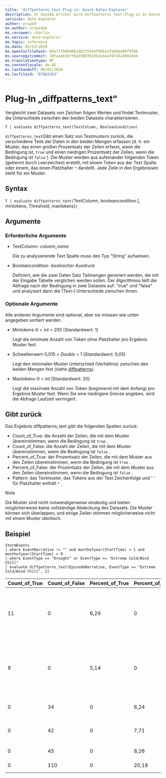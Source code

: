 ```yaml
---
title: 'diffpatterns_text-Plug-in: Azure Daten-Explorer'
description: In diesem Artikel wird diffpatterns_text-Plug-in in Azure Daten-Explorer beschrieben.
services: data-explorer
author: orspod
ms.author: orspodek
ms.reviewer: rkarlin
ms.service: data-explorer
ms.topic: reference
ms.date: 02/13/2020
ms.openlocfilehash: b0a71f9db9062d83f55ebf9db1efabb6d86f9786
ms.sourcegitcommit: 3dfaaa5567f8a5598702d52e4aa787d4249824d4
ms.translationtype: MT
ms.contentlocale: de-DE
ms.lasthandoff: 08/05/2020
ms.locfileid: "87803283"
---
```

# <a name="diffpatterns_text-plugin"></a>Plug-In „diffpatterns_text“

Vergleicht zwei Datasets von Zeichen folgen Werten und findet Textmuster, die Unterschiede zwischen den beiden Datasets charakterisieren.

```kusto
T | evaluate diffpatterns_text(TextColumn, BooleanCondition)
```

`diffpatterns_text`Gibt einen Satz von Textmustern zurück, die verschiedene Teile der Daten in den beiden Mengen erfassen (d. h. ein Muster, das einen großen Prozentsatz der Zeilen erfasst, wenn die Bedingung ist, `true` und einen niedrigen Prozentsatz der Zeilen, wenn die Bedingung ist `false` ). Die Muster werden aus aufeinander folgenden Token (getrennt durch Leerzeichen) erstellt, mit einem Token aus der Text Spalte oder einem, das einen Platzhalter `*` darstellt. Jede Zeile in den Ergebnissen steht für ein Muster.

## <a name="syntax"></a>Syntax

`T | evaluate diffpatterns_text(`TextColumn, booleancondition [, mintokens, Threshold, maxtokens]`)` 

## <a name="arguments"></a>Argumente

### <a name="required-arguments"></a>Erforderliche Argumente

* TextColumn- *column_name*

    Die zu analysierende Text Spalte muss den Typ "String" aufweisen.
    
* Booleancondition- *boolescher Ausdruck*

    Definiert, wie die zwei Daten Satz Teilmengen generiert werden, die mit der Eingabe Tabelle verglichen werden sollen. Der Algorithmus teilt die Abfrage nach der Bedingung in zwei Datasets auf: "true" und "false" und analysiert dann die (Text-) Unterschiede zwischen Ihnen. 

### <a name="optional-arguments"></a>Optionale Argumente

Alle anderen Argumente sind optional, aber sie müssen wie unten angegeben sortiert werden. 

* Mintokens-0 < *int* < 200 [Standardwert: 1]

    Legt die minimale Anzahl von Token ohne Platzhalter pro Ergebnis Muster fest.

* Schwellenwert-0,015 < *Double* < 1 [Standardwert: 0,05]

    Legt den minimalen Muster Unterschied (Verhältnis) zwischen den beiden Mengen fest (siehe [diffpatterns](diffpatternsplugin.md)).

* Maxtokens-0 < *int* [Standardwert: 20]

    Legt die maximale Anzahl von Token (beginnend mit dem Anfang) pro Ergebnis Muster fest. Wenn Sie eine niedrigere Grenze angeben, wird die Abfrage Laufzeit verringert.

## <a name="returns"></a>Gibt zurück

Das Ergebnis diffpatterns_text gibt die folgenden Spalten zurück:

* Count_of_True: die Anzahl der Zeilen, die mit dem Muster übereinstimmen, wenn die Bedingung ist `true` .
* Count_of_False: die Anzahl der Zeilen, die mit dem Muster übereinstimmen, wenn die Bedingung ist `false` .
* Percent_of_True: der Prozentsatz der Zeilen, die mit dem Muster aus den Zeilen übereinstimmen, wenn die Bedingung ist `true` .
* Percent_of_False: der Prozentsatz der Zeilen, die mit dem Muster aus den Zeilen übereinstimmen, wenn die Bedingung ist `false` .
* Pattern: das Textmuster, das Tokens aus der Text Zeichenfolge und ' ' für Platzhalter enthält `*` . 

> [!NOTE]
> Die Muster sind nicht notwendigerweise eindeutig und bieten möglicherweise keine vollständige Abdeckung des Datasets. Die Muster können sich überlappen, und einige Zeilen stimmen möglicherweise nicht mit einem Muster identisch.

## <a name="example"></a>Beispiel

<!-- csl: https://help.kusto.windows.net:443/Samples -->
```kusto
StormEvents     
| where EventNarrative != "" and monthofyear(StartTime) > 1 and monthofyear(StartTime) < 9
| where EventType == "Drought" or EventType == "Extreme Cold/Wind Chill"
| evaluate diffpatterns_text(EpisodeNarrative, EventType == "Extreme Cold/Wind Chill", 2)
```

|Count_of_True|Count_of_False|Percent_of_True|Percent_of_False|Muster|
|---|---|---|---|---|
|11|0|6,29|0|Windrichtung Nordwesten in * Wake * a Surface trough hat Heavy Lake effect schneedownwind * Lake Superior from|
|9|0|5,14|0|Kanadischer hoher Druckbereich * * Region * hat seit Februar * 2006 die kolurigstemperatur erzeugt. Dauer * Einfrieren der Temperaturen|
|0|34|0|6,24|* * * * * * * * * * * * * * * * * * West Tennessee,|
|0|42|0|7,71|* * * * * * hat * * * * * * * * in Western Colorado verursacht. *|
|0|45|0|8,26|* * niedriger als normal *|
|0|110|0|20,18|Niedriger als normal *|
